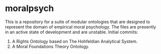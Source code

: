 # moralpsych
This is a repository for a suite of modular ontologies that are designed to represent the domain of empirical moral psychology. The files are presently in an active state of development and are unstable. 
Initial commits: 
1. A Rights Ontology based on The Hohfeldian Analytical System.
2. A Moral Foundations Theory Ontology. 
   